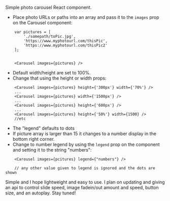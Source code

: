 Simple photo carousel React component. 

- Place photo URLs or paths into an array and pass it
to the `images` prop on the Carousel component:

```
    var pictures = [
        './somepath/toPic.jpg',
        'https://www.myphotourl.com/thisPic',
        'https://www.myphotourl.com/thisPic2'
    ];


    <Carousel images={pictures} />
```



- Default width/height are set to 100%.
- Change that using the height or width props:

```
    <Carousel images={pictures} height={'300px'} width={'70%'} />
    ...
    <Carousel images={pictures} width={'1500px'} />
    ...
    <Carousel images={pictures} height={'600px'} />
    ...
    <Carousel images={pictures} height={'50%'} width={1500} />
    //etc
```

- The "legend" defaults to dots 
- If picture array is larger than 15 it changes to a number display in the bottom right corner.
- Change to number legend by using the ```legend``` prop on the component and setting
it to the string "numbers":

```
    <Carousel images={pcitures} legend={"numbers"} />

    // any other value given to legend is ignored and the dots are shown
```


Simple and I hope lightweight and easy to use.  I plan on updating and giving an
api to control slide speed, image fadein/out amount and speed, button size, and
an autoplay.  Stay tuned!
